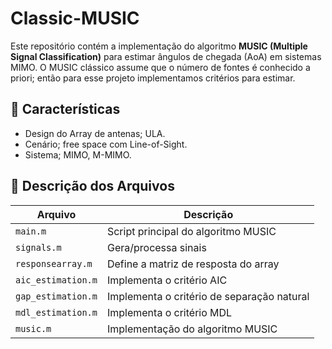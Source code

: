 # Classic-MUSIC

Este repositório contém a implementação do algoritmo **MUSIC (Multiple Signal Classification)** para estimar ângulos de chegada (AoA) em sistemas MIMO. O MUSIC clássico assume que o número de fontes é conhecido a priori; então para esse projeto implementamos critérios para estimar.
## 📌 Características
- Design do Array de antenas; ULA.
- Cenário; free space com Line-of-Sight.
- Sistema; MIMO, M-MIMO.

## 📌 Descrição dos Arquivos

| Arquivo               | Descrição |
|----------------------|-------------------------------------------|
| `main.m`            | Script principal do algoritmo MUSIC       |
| `signals.m`         | Gera/processa sinais                      |
| `responsearray.m`   | Define a matriz de resposta do array      |
| `aic_estimation.m`  | Implementa o critério AIC                 |
| `gap_estimation.m`  | Implementa o critério de separação natural  |
| `mdl_estimation.m`  | Implementa o critério MDL                 |
| `music.m`          | Implementação do algoritmo MUSIC          |
